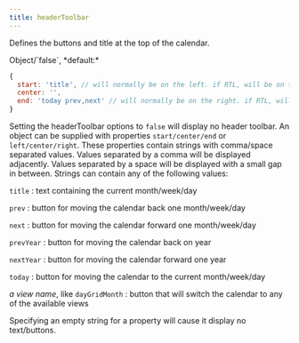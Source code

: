 ```yaml
---
title: headerToolbar
---
```


Defines the buttons and title at the top of the calendar.

<div class='spec' markdown='1'>
Object/`false`, *default:*

```js
{
  start: 'title', // will normally be on the left. if RTL, will be on the right
  center: '',
  end: 'today prev,next' // will normally be on the right. if RTL, will be on the left
}
```
</div>

Setting the headerToolbar options to `false` will display no header toolbar. An object can be supplied with properties `start/center/end` or `left/center/right`. These properties contain strings with comma/space separated values. Values separated by a comma will be displayed adjacently. Values separated by a space will be displayed with a small gap in between. Strings can contain any of the following values:

`title`
:   text containing the current month/week/day

`prev`
:   button for moving the calendar back one month/week/day

`next`
:   button for moving the calendar forward one month/week/day

`prevYear`
:   button for moving the calendar back on year

`nextYear`
:   button for moving the calendar forward one year

`today`
:   button for moving the calendar to the current month/week/day

*a view name*, like `dayGridMonth`
:   button that will switch the calendar to any of the available views


Specifying an empty string for a property will cause it display no text/buttons.
